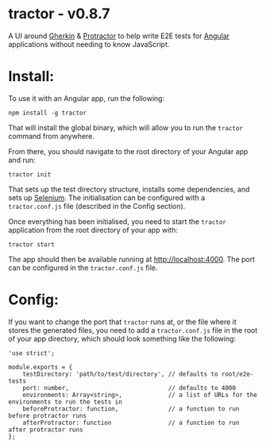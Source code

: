 # tractor - v0.8.7

A UI around [Gherkin](http://cukes.info/gherkin.html) & [Protractor](http://angular.github.io/protractor/) to help write E2E tests for [Angular](https://angularjs.org/) applications without needing to know JavaScript.

# Install:

To use it with an Angular app, run the following:

    npm install -g tractor

That will install the global binary, which will allow you to run the `tractor` command from anywhere.

From there, you should navigate to the root directory of your Angular app and run:

    tractor init

That sets up the test directory structure, installs some dependencies, and sets up [Selenium](http://www.seleniumhq.org/).
The initialisation can be configured with a `tractor.conf.js` file (described in the Config section).

Once everything has been initialised, you need to start the `tractor` application from the root directory of your app with:

    tractor start

The app should then be available running at [http://localhost:4000](http://localhost:4000). The port can be configured in the `tractor.conf.js` file.

# Config:

If you want to change the port that `tractor` runs at, or the file where it stores the generated files, you need to add a `tractor.conf.js` file in the root of your app directory, which should look something like the following:

    'use strict';

    module.exports = {
        testDirectory: 'path/to/test/directory', // defaults to root/e2e-tests
        port: number,                            // defaults to 4000
        environments: Array<string>,             // a list of URLs for the environments to run the tests in
        beforeProtractor: function,              // a function to run before protractor runs
        afterProtractor: function                // a function to run after protractor runs
    };
